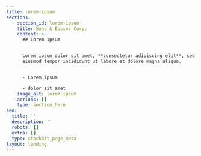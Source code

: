 ```yaml
---
title: lorem-ipsum
sections:
  - section_id: lorem-ipsum
    title: Sons & Bosses Corp.
    content: >-
      ## Lorem ipsum


      Lorem ipsum dolor sit amet, **consectetur adipiscing elit**, sed do
      eiusmod tempor incididunt ut labore et dolore magna aliqua.


      - Lorem ipsum

      - dolor sit amet
    image_alt: lorem-ipsum
    actions: []
    type: section_hero
seo:
  title: ''
  description: ''
  robots: []
  extra: []
  type: stackbit_page_meta
layout: landing
---
```

